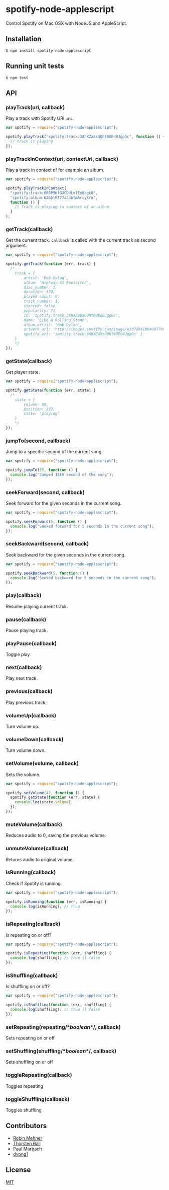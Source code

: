 # spotify-node-applescript

Control Spotify on Mac OSX with NodeJS and AppleScript.

## Installation

```
$ npm install spotify-node-applescript
```

## Running unit tests

```
$ npm test
```

## API

### playTrack(uri, callback)

Play a track with Spotify URI `uri`.

```javascript
var spotify = require("spotify-node-applescript");

spotify.playTrack("spotify:track:3AhXZa8sUQht0UEdBJgpGc", function () {
  // track is playing
});
```

### playTrackInContext(uri, contextUri, callback)

Play a track in context of for example an album.

```javascript
var spotify = require("spotify-node-applescript");

spotify.playTrackInContext(
  "spotify:track:0R8P9KfGJCDULmlEoBagcO",
  "spotify:album:6ZG5lRT77aJ3btmArcykra",
  function () {
    // Track is playing in context of an album
  }
);
```

### getTrack(callback)

Get the current track. `callback` is called with the current track as second argument.

```javascript
var spotify = require("spotify-node-applescript");

spotify.getTrack(function (err, track) {
  /*
    track = {
        artist: 'Bob Dylan',
        album: 'Highway 61 Revisited',
        disc_number: 1,
        duration: 370,
        played count: 0,
        track_number: 1,
        starred: false,
        popularity: 71,
        id: 'spotify:track:3AhXZa8sUQht0UEdBJgpGc',
        name: 'Like A Rolling Stone',
        album_artist: 'Bob Dylan',
        artwork_url: 'http://images.spotify.com/image/e3d720410b4a0770c1fc84bc8eb0f0b76758a358',
        spotify_url: 'spotify:track:3AhXZa8sUQht0UEdBJgpGc' }
    }
    */
});
```

### getState(callback)

Get player state.

```javascript
var spotify = require("spotify-node-applescript");

spotify.getState(function (err, state) {
  /*
    state = {
        volume: 99,
        position: 232,
        state: 'playing'
    }
    */
});
```

### jumpTo(second, callback)

Jump to a specific second of the current song.

```javascript
var spotify = require("spotify-node-applescript");

spotify.jumpTo(15, function () {
  console.log("Jumped 15th second of the song");
});
```

### seekForward(second, callback)

Seek forward for the given seconds in the current song.

```javascript
var spotify = require("spotify-node-applescript");

spotify.seekForward(5, function () {
  console.log("Seeked forward for 5 seconds in the current song");
});
```

### seekBackward(second, callback)

Seek backward for the given seconds in the current song.

```javascript
var spotify = require("spotify-node-applescript");

spotify.seekBackward(5, function () {
  console.log("Seeked backward for 5 seconds in the current song");
});
```

### play(callback)

Resume playing current track.

### pause(callback)

Pause playing track.

### playPause(callback)

Toggle play.

### next(callback)

Play next track.

### previous(callback)

Play previous track.

### volumeUp(callback)

Turn volume up.

### volumeDown(callback)

Turn volume down.

### setVolume(volume, callback)

Sets the volume.

```javascript
var spotify = require("spotify-node-applescript");

spotify.setVolume(42, function () {
  spotify.getState(function (err, state) {
    console.log(state.volume);
  });
});
```

### muteVolume(callback)

Reduces audio to 0, saving the previous volume.

### unmuteVolume(callback)

Returns audio to original volume.

### isRunning(callback)

Check if Spotify is running.

```javascript
var spotify = require("spotify-node-applescript");

spotify.isRunning(function (err, isRunning) {
  console.log(isRunning); // true
});
```

### isRepeating(callback)

Is repeating on or off?

```js
var spotify = require("spotify-node-applescript");

spotify.isRepeating(function (err, shuffling) {
  console.log(shuffling); // true || false
});
```

### isShuffling(callback)

Is shuffling on or off?

```js
var spotify = require("spotify-node-applescript");

spotify.isShuffling(function (err, shuffling) {
  console.log(shuffling); // true || false
});
```

### setRepeating(repeating/\*_boolean_\*/, callback)

Sets repeating on or off

### setShuffling(shuffling/\*_boolean_\*/, callback)

Sets shuffling on or off

### toggleRepeating(callback)

Toggles repeating

### toggleShuffling(callback)

Toggles shuffling

## Contributors

- [Robin Mehner](https://github.com/rmehner)
- [Thorsten Ball](https://github.com/mrnugget)
- [Paul Marbach](https://github.com/fastfrwrd)
- [dyong1](https://github.com/dyong1)

## License

[MIT](LICENSE)
